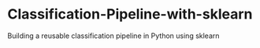 # Classification-Pipeline-with-sklearn
Building a reusable classification pipeline in Python using sklearn
